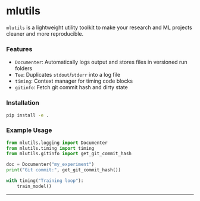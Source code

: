 # mlutils

`mlutils` is a lightweight utility toolkit to make your research and ML projects cleaner and more reproducible.

### Features
- `Documenter`: Automatically logs output and stores files in versioned run folders
- `Tee`: Duplicates `stdout`/`stderr` into a log file
- `timing`: Context manager for timing code blocks
- `gitinfo`: Fetch git commit hash and dirty state

### Installation
```bash
pip install -e .
```

### Example Usage
```python
from mlutils.logging import Documenter
from mlutils.timing import timing
from mlutils.gitinfo import get_git_commit_hash

doc = Documenter("my_experiment")
print("Git commit:", get_git_commit_hash())

with timing("Training loop"):
    train_model()
```

---